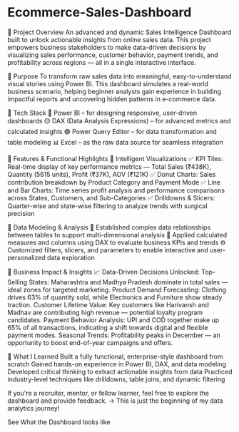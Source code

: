 # Ecommerce-Sales-Dashboard

📝 Project Overview
An advanced and dynamic Sales Intelligence Dashboard built to unlock actionable insights from online sales data. This project empowers business stakeholders to make data-driven decisions by visualizing sales performance, customer behavior, payment trends, and profitability across regions — all in a single interactive interface.



🎯 Purpose
To transform raw sales data into meaningful, easy-to-understand visual stories using Power BI. This dashboard simulates a real-world business scenario, helping beginner analysts gain experience in building impactful reports and uncovering hidden patterns in e-commerce data.



🧰 Tech Stack
🔵 Power BI – for designing responsive, user-driven dashboards
🟡 DAX (Data Analysis Expressions) – for advanced metrics and calculated insights
🟢 Power Query Editor – for data transformation and table modeling
📊 Excel – as the raw data source for seamless integration



🌟 Features & Functional Highlights
🧠 Intelligent Visualizations
✅ KPI Tiles: Real-time display of key performance metrics — Total Sales (₹438K), Quantity (5615 units), Profit (₹37K), AOV (₹121K)
✅ Donut Charts: Sales contribution breakdown by Product Category and Payment Mode
✅ Line and Bar Charts: Time series profit analysis and performance comparisons across States, Customers, and Sub-Categories
✅ Drilldowns & Slicers: Quarter-wise and state-wise filtering to analyze trends with surgical precision



🔄 Data Modeling & Analysis
🔗 Established complex data relationships between tables to support multi-dimensional analysis
🧮 Applied calculated measures and columns using DAX to evaluate business KPIs and trends
⚙️ Customized filters, slicers, and parameters to enable interactive and user-personalized data exploration



💼 Business Impact & Insights
📈 Data-Driven Decisions Unlocked:
Top-Selling States: Maharashtra and Madhya Pradesh dominate in total sales — ideal zones for targeted marketing.
Product Demand Forecasting: Clothing drives 63% of quantity sold, while Electronics and Furniture show steady traction.
Customer Lifetime Value: Key customers like Harivansh and Madhav are contributing high revenue — potential loyalty program candidates.
Payment Behavior Analysis: UPI and COD together make up 65% of all transactions, indicating a shift towards digital and flexible payment modes.
Seasonal Trends: Profitability peaks in December — an opportunity to boost end-of-year campaigns and offers.



📌 What I Learned
Built a fully functional, enterprise-style dashboard from scratch
Gained hands-on experience in Power BI, DAX, and data modeling
Developed critical thinking to extract actionable insights from data
Practiced industry-level techniques like drilldowns, table joins, and dynamic filtering



If you're a recruiter, mentor, or fellow learner, feel free to explore the dashboard and provide feedback.
→ This is just the beginning of my data analytics journey!

See What the Dashboard looks like 

